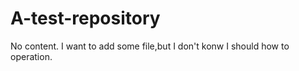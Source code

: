 # A-test-repository
No content.
I want to add some file,but I don't konw I should how to operation.
